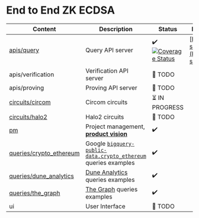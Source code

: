# End to End ZK ECDSA

| Content                                              | Description                                                                                                                                                | Status                                                                                                                                                                                                                        | Live Version                                           |
| ---------------------------------------------------- | ---------------------------------------------------------------------------------------------------------------------------------------------------------- | ----------------------------------------------------------------------------------------------------------------------------------------------------------------------------------------------------------------------------- | ------------------------------------------------------ |
| [apis/query](./apis/query)                           | Query API server                                                                                                                                           | :heavy_check_mark: [![Coverage Status](https://coveralls.io/repos/github/privacy-scaling-explorations/e2e-zk-ecdsa/badge.svg?branch=main)](https://coveralls.io/github/privacy-scaling-explorations/e2e-zk-ecdsa?branch=main) | [https://anon-set.fly.dev/](https://anon-set.fly.dev/) |
| apis/verification                                    | Verification API server                                                                                                                                    | 📅 TODO                                                                                                                                                                                                                       |                                                        |
| apis/proving                                         | Proving API server                                                                                                                                         | 📅 TODO                                                                                                                                                                                                                       |                                                        |
| [circuits/circom](./circuits/circom)                 | Circom circuits                                                                                                                                            | :hourglass_flowing_sand: IN PROGRESS                                                                                                                                                                                          |                                                        |
| [circuits/halo2](./circuits/halo2)                   | Halo2 circuits                                                                                                                                             | 📅 TODO                                                                                                                                                                                                                       |                                                        |
| [pm](./pm)                                           | Project management, [**product vision**](./pm/product-vision.md)                                                                                           | :heavy_check_mark:                                                                                                                                                                                                            |                                                        |
| [queries/crypto_ethereum](./queries/crypto_ethereum) | Google [`bigquery-public-data.crypto_ethereum`](https://console.cloud.google.com/marketplace/product/ethereum/crypto-ethereum-blockchain) queries examples | :heavy_check_mark:                                                                                                                                                                                                            |                                                        |
| [queries/dune_analytics](./queries/dune_analytics)   | [Dune Analytics](https://dune.com/) queries examples                                                                                                       | :heavy_check_mark:                                                                                                                                                                                                            |                                                        |
| [queries/the_graph](./queries/the_graph)             | [The Graph](https://thegraph.com/en/) queries examples                                                                                                     | :heavy_check_mark:                                                                                                                                                                                                            |                                                        |
| ui                                                   | User Interface                                                                                                                                             | 📅 TODO                                                                                                                                                                                                                       |                                                        |
